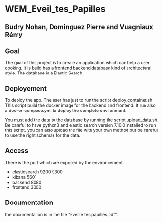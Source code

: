 # WEM_Eveil_tes_Papilles

## Budry Nohan, Dominguez Pierre and Vuagniaux Rémy

## Goal

The goal of this project is to create an application which can help a user cooking. It is build has a frontend backend database kind of architectural style. The database is a Elastic Search.

## Deployement

To deploy the app. The user has just to run the script deploy_container.sh
This script build the docker image for the backend and frontend. It run also a docker-compose.yml to deploy the complete environment.

You must add the data to the database by running the script upload_data.sh. Be careful to have python3 and elastic search version 7.10.0 installed to run this script. you can also upload the file with your own method but be careful to use the right schemas for the data.

## Access
There is the port which are exposed by the environnement.

- elasticsearch 9200 9300
- kibana 5601
- backend 8080
- frontend 3000

## Documentation

the documentation is in the file "Eveille tes papilles.pdf".
